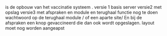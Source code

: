 is de opbouw van het vaccinatie systeem . 
versie 1 basis server 
versie2 met opslag 
versie3 met afspraken en module en terughaal functie 
nog te doen wachtwoord op de terughaal module / of een aparte site/ En bij de afspraken een knop gevaccineerd die dan ook wordt opgeslagen. 
layout moet nog worden aangeapst 
